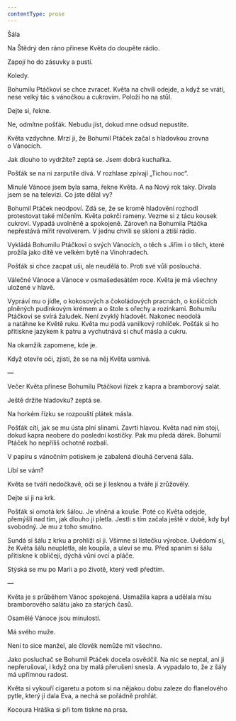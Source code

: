 ```yaml
---
contentType: prose
---
```


<section>

Šála

Na Štědrý den ráno přinese Květa do doupěte rádio.

Zapojí ho do zásuvky a pustí.

Koledy.

Bohumilu Ptáčkovi se chce zvracet. Květa na chvíli odejde, a když se vrátí, nese velký tác s vánočkou a cukrovím. Položí ho na stůl.

Dejte si, řekne.

Ne, odmítne pošťák. Nebudu jíst, dokud mne odsud nepustíte.

Květa vzdychne. Mrzí ji, že Bohumil Ptáček začal s hladovkou zrovna o Vánocích.

Jak dlouho to vydržíte? zeptá se. Jsem dobrá kuchařka.

Pošťák se na ni zarputile dívá. V rozhlase zpívají „Tichou noc“.

Minulé Vánoce jsem byla sama, řekne Květa. A na Nový rok taky. Dívala jsem se na televizi. Co jste dělal vy?

Bohumil Ptáček neodpoví. Zdá se, že se kromě hladovění rozhodl protestovat také mlčením. Květa pokrčí rameny. Vezme si z tácu kousek cukroví. Vypadá uvolněně a spokojeně. Zároveň na Bohumila Ptáčka nepřestává mířit revolverem. V jednu chvíli se skloní a ztiší rádio.

Vykládá Bohumilu Ptáčkovi o svých Vánocích, o těch s Jiřím i o těch, které prožila jako dítě ve velkém bytě na Vinohradech.

Pošťák si chce zacpat uši, ale neudělá to. Proti své vůli poslouchá.

Válečné Vánoce a Vánoce v osmašedesátém roce. Květa je má všechny uložené v hlavě.

Vypráví mu o jídle, o kokosových a čokoládových pracnách, o košíčcích plněných pudinkovým krémem a o štole s ořechy a rozinkami. Bohumilu Ptáčkovi se svírá žaludek. Není zvyklý hladovět. Nakonec neodolá a natáhne ke Květě ruku. Květa mu podá vanilkový rohlíček. Pošťák si ho přitiskne jazykem k patru a vychutnává si chuť másla a cukru.

Na okamžik zapomene, kde je.

Když otevře oči, zjistí, že se na něj Květa usmívá.

—

Večer Květa přinese Bohumilu Ptáčkovi řízek z kapra a bramborový salát.

Ještě držíte hladovku? zeptá se.

Na horkém řízku se rozpouští plátek másla.

Pošťák cítí, jak se mu ústa plní slinami. Zavrtí hlavou. Květa nad ním stojí, dokud kapra neobere do poslední kostičky. Pak mu předá dárek. Bohumil Ptáček ho nepříliš ochotně rozbalí.

V papíru s vánočním potiskem je zabalená dlouhá červená šála.

Líbí se vám?

Květa se tváří nedočkavě, oči se jí lesknou a tváře jí zrůžověly.

Dejte si ji na krk.

Pošťák si omotá krk šálou. Je vlněná a kouše. Poté co Květa odejde, přemýšlí nad tím, jak dlouho ji pletla. Jestli s tím začala ještě v době, kdy byl svobodný. Je mu z toho smutno.

Sundá si šálu z krku a prohlíží si ji. Všimne si lístečku výrobce. Uvědomí si, že Květa šálu neupletla, ale koupila, a uleví se mu. Před spaním si šálu přitiskne k obličeji, dýchá vůni ovcí a pláče.

Stýská se mu po Marii a po životě, který vedl předtím.

—

Květa je s průběhem Vánoc spokojená. Usmažila kapra a udělala mísu bramborového salátu jako za starých časů.

Osamělé Vánoce jsou minulostí.

Má svého muže.

Není to sice manžel, ale člověk nemůže mít všechno.

Jako posluchač se Bohumil Ptáček docela osvědčil. Na nic se neptal, ani ji nepřerušoval, i když ona by malá přerušení snesla. A vypadalo to, že z šály má upřímnou radost.

Květa si vykouří cigaretu a potom si na nějakou dobu zaleze do flanelového pytle, který jí dala Eva, a nechá se pořádně prohřát.

Kocoura Hráška si při tom tiskne na prsa.

</section>
